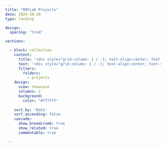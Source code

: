 ```yaml
---
title: "MOFLab Projects"
date: 2025-10-20
type: landing

design:
  spacing: "5rem"

sections:

  - block: collection
    content:
      title: '<div style="grid-column: 1 / -1; text-align:center; font-size:3rem;">MOFLab projects</div>'
      text: '<div style="grid-column: 1 / -1; text-align:center; font-size:2rem;">Exploring optical fiber design, ultrafast photonics, and nonlinear fiber dynamics.</div>'<br><br>
      filters:
        folders:
          - projects
    design:
      view: showcase
      columns: 2
      background: 
        color: "#ffffff"
  
    sort_by: 'Date'
    sort_ascending: false
    cascade:
      show_breadcrumb: true
      show_related: true
      commentable: true

---
```

